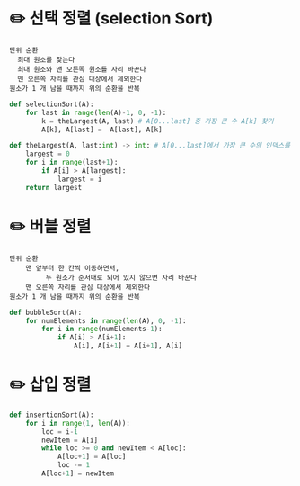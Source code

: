 # ✏️ 선택 정렬 (selection Sort)
    단위 순환 
      최대 원소를 찾는다
      최대 원소와 맨 오른쪽 원소를 자리 바꾼다
      맨 오른쪽 자리를 관심 대상에서 제외한다
    원소가 1 개 남을 때까지 위의 순환을 반복
```python
def selectionSort(A):
	for last in range(len(A)-1, 0, -1):
		k = theLargest(A, last)	# A[0...last] 중 가장 큰 수 A[k] 찾기
		A[k], A[last] =  A[last], A[k]

def theLargest(A, last:int) -> int:	# A[0...last]에서 가장 큰 수의 인덱스를 리턴한다
	largest = 0
	for i in range(last+1):
		if A[i] > A[largest]:
			largest = i
	return largest
```
# ✏️ 버블 정렬
    단위 순환
		맨 앞부터 한 칸씩 이동하면서, 
             두 원소가 순서대로 되어 있지 않으면 자리 바꾼다
		맨 오른쪽 자리를 관심 대상에서 제외한다
	원소가 1 개 남을 때까지 위의 순환을 반복
```python
def bubbleSort(A):
	for numElements in range(len(A), 0, -1):
		for i in range(numElements-1):
			if A[i] > A[i+1]:
				A[i], A[i+1] = A[i+1], A[i]
```
# ✏️ 삽입 정렬
```python
def insertionSort(A):
	for i in range(1, len(A)):
		loc = i-1
		newItem = A[i]
		while loc >= 0 and newItem < A[loc]:
			A[loc+1] = A[loc]
			loc -= 1
		A[loc+1] = newItem
```